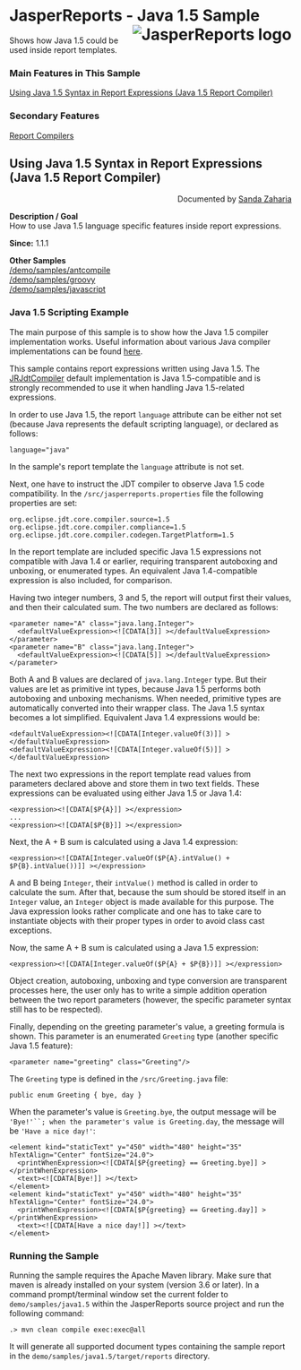 
# JasperReports - Java 1.5 Sample <img src="https://jasperreports.sourceforge.net/resources/jasperreports.svg" alt="JasperReports logo" align="right"/>

Shows how Java 1.5 could be used inside report templates.

### Main Features in This Sample

[Using Java 1.5 Syntax in Report Expressions (Java 1.5 Report Compiler)](#java1.5)

### Secondary Features

[Report Compilers](../groovy/README.md#reportcompilers)

## <a name='java1.5'>Using</a> Java 1.5 Syntax in Report Expressions (Java 1.5 Report Compiler)
<div align="right">Documented by <a href='mailto:shertage@users.sourceforge.net'>Sanda Zaharia</a></div>

**Description / Goal**\
How to use Java 1.5 language specific features inside report expressions.

**Since:** 1.1.1

**Other Samples**\
[/demo/samples/antcompile](../antcompile/README.md)\
[/demo/samples/groovy](../groovy/README.md)\
[/demo/samples/javascript](../javascript/README.md)

### Java 1.5 Scripting Example

The main purpose of this sample is to show how the Java 1.5 compiler implementation works. Useful information about various Java compiler implementations can be found [here](../groovy/README.md#javaCompilers).

This sample contains report expressions written using Java 1.5. The [JRJdtCompiler](https://jasperreports.sourceforge.net/api/net/sf/jasperreports/jdt/JRJdtCompiler.html) default implementation is Java 1.5-compatible and is strongly recommended to use it when handling Java 1.5-related expressions.

In order to use Java 1.5, the report `language` attribute can be either not set (because Java represents the default scripting language), or declared as follows:

```
language="java"
```

In the sample's report template the `language` attribute is not set.

Next, one have to instruct the JDT compiler to observe Java 1.5 code compatibility. In the `/src/jasperreports.properties` file the following properties are set:

```
org.eclipse.jdt.core.compiler.source=1.5
org.eclipse.jdt.core.compiler.compliance=1.5
org.eclipse.jdt.core.compiler.codegen.TargetPlatform=1.5
```

In the report template are included specific Java 1.5 expressions not compatible with Java 1.4 or earlier, requiring transparent autoboxing and unboxing, or enumerated types. An equivalent Java 1.4-compatible expression is also included, for comparison.

Having two integer numbers, 3 and 5, the report will output first their values, and then their calculated sum. The two numbers are declared as follows:

```
<parameter name="A" class="java.lang.Integer">
  <defaultValueExpression><![CDATA[3]] ></defaultValueExpression>
</parameter>
<parameter name="B" class="java.lang.Integer">
  <defaultValueExpression><![CDATA[5]] ></defaultValueExpression>
</parameter>
```

Both A and B values are declared of `java.lang.Integer` type. But their values are let as primitive int types, because Java 1.5 performs both autoboxing and unboxing mechanisms. When needed, primitive types are automatically converted into their wrapper class. The Java 1.5 syntax becomes a lot simplified. Equivalent Java 1.4 expressions would be:

```
<defaultValueExpression><![CDATA[Integer.valueOf(3)]] ></defaultValueExpression>
<defaultValueExpression><![CDATA[Integer.valueOf(5)]] ></defaultValueExpression>
```

The next two expressions in the report template read values from parameters declared above and store them in two text fields. These expressions can be evaluated using either Java 1.5 or Java 1.4:

```
<expression><![CDATA[$P{A}]] ></expression>
...
<expression><![CDATA[$P{B}]] ></expression>
```

Next, the A + B sum is calculated using a Java 1.4 expression:

```
<expression><![CDATA[Integer.valueOf($P{A}.intValue() + $P{B}.intValue())]] ></expression>
```

A and B being `Integer`, their `intValue()` method is called in order to calculate the sum. After that, because the sum should be stored itself in an `Integer` value, an `Integer` object is made available for this purpose. The Java expression looks rather complicate and one has to take care to instantiate objects with their proper types in order to avoid class cast exceptions.

Now, the same A + B sum is calculated using a Java 1.5 expression:

```
<expression><![CDATA[Integer.valueOf($P{A} + $P{B})]] ></expression>
```

Object creation, autoboxing, unboxing and type conversion are transparent processes here, the user only has to write a simple addition operation between the two report parameters (however, the specific parameter syntax still has to be respected).

Finally, depending on the greeting parameter's value, a greeting formula is shown. This parameter is an enumerated `Greeting` type (another specific Java 1.5 feature):

```
<parameter name="greeting" class="Greeting"/>
```
The `Greeting` type is defined in the `/src/Greeting.java` file:
```
public enum Greeting { bye, day }
```

When the parameter's value is `Greeting.bye`, the output message will be `'Bye!'``; when the parameter's value is Greeting.day`, the message will be `'Have a nice day!'`:

```
<element kind="staticText" y="450" width="480" height="35" hTextAlign="Center" fontSize="24.0">
  <printWhenExpression><![CDATA[$P{greeting} == Greeting.bye]] ></printWhenExpression>
  <text><![CDATA[Bye!]] ></text>
</element>
<element kind="staticText" y="450" width="480" height="35" hTextAlign="Center" fontSize="24.0">
  <printWhenExpression><![CDATA[$P{greeting} == Greeting.day]] ></printWhenExpression>
  <text><![CDATA[Have a nice day!]] ></text>
</element>
```

### Running the Sample

Running the sample requires the Apache Maven library. Make sure that maven is already installed on your system (version 3.6 or later).
In a command prompt/terminal window set the current folder to `demo/samples/java1.5` within the JasperReports source project and run the following command:

```
.> mvn clean compile exec:exec@all
```

It will generate all supported document types containing the sample report in the `demo/samples/java1.5/target/reports` directory.
